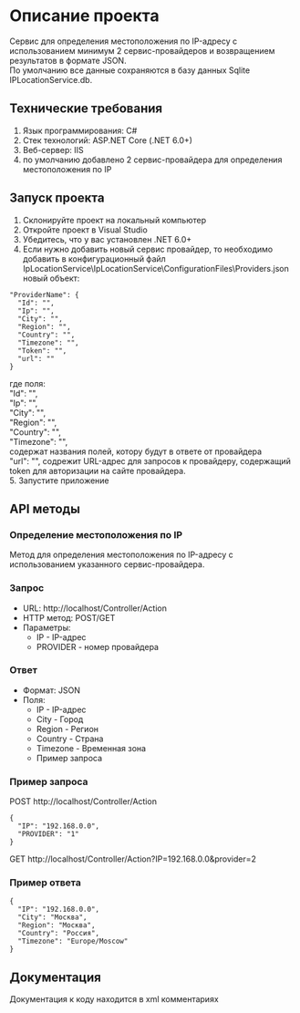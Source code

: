 # Описание проекта
Сервис для определения местоположения по IP-адресу с использованием минимум 2 сервис-провайдеров и возвращением результатов в формате JSON.<br>
По умолчанию все данные сохраняются в базу данных Sqlite IPLocationService.db.
## Технические требования
1. Язык программирования: C#
2. Стек технологий: ASP.NET Core (.NET 6.0+)
3. Веб-сервер: IIS
4. по умолчанию добавлено 2 сервис-провайдера для определения местоположения по IP

## Запуск проекта
1. Склонируйте проект на локальный компьютер
2. Откройте проект в Visual Studio
3. Убедитесь, что у вас установлен .NET 6.0+
4. Если нужно добавить новый сервис провайдер, то необходимо добавить в конфигурационный файл IpLocationService\IpLocationService\ConfigurationFiles\Providers.json новый объект:
```
"ProviderName": {
  "Id": "", 
  "Ip": "",
  "City": "",
  "Region": "",
  "Country": "",
  "Timezone": "",
  "Token": "",
  "url": ""
}
```
где поля:<br>
  "Id": "", <br>
  "Ip": "",<br>
  "City": "",<br>
  "Region": "",<br>
  "Country": "",<br>
  "Timezone": "",<br>
содержат названия полей, котору будут в ответе от провайдера<br>
"url": "", содрежит URL-адрес для запросов к провайдеру, содержащий token для авторизации на сайте провайдера.<br>
5. Запустите приложение

## API методы
### Определение местоположения по IP
Метод для определения местоположения по IP-адресу с использованием указанного сервис-провайдера.

### Запрос
+ URL: http://localhost/Controller/Action
+ HTTP метод: POST/GET
+ Параметры:
  + IP - IP-адрес
  + PROVIDER - номер провайдера
### Ответ
+ Формат: JSON
+ Поля:
  + IP - IP-адрес
  + City - Город
  + Region - Регион
  + Country - Страна
  + Timezone - Временная зона
  + Пример запроса

### Пример запроса
POST http://localhost/Controller/Action
```
{
  "IP": "192.168.0.0",
  "PROVIDER": "1"
}
```
GET http://localhost/Controller/Action?IP=192.168.0.0&provider=2
### Пример ответа
```
{
  "IP": "192.168.0.0",
  "City": "Москва",
  "Region": "Москва",
  "Country": "Россия",
  "Timezone": "Europe/Moscow"
}
```

## Документация
Документация к коду находится в xml комментариях
